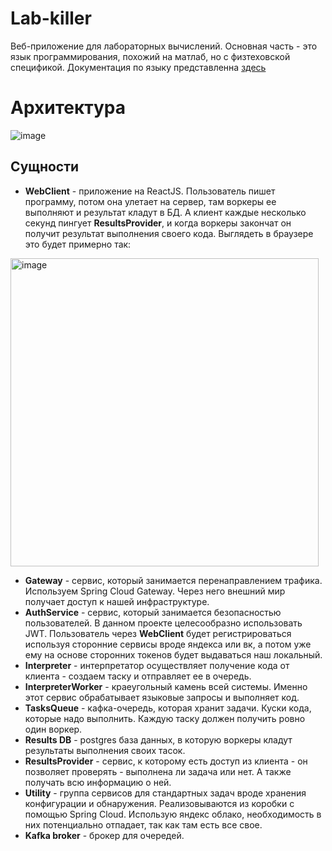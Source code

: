 # Lab-killer

Веб-приложение для лабораторных вычислений.
Основная часть - это язык программирования, похожий на матлаб, но с физтеховской спецификой.
Документация по языку представленна [здесь](https://github.com/timattt/TypeThree/blob/master/manual.pdf)

# Архитектура

![image](https://github.com/timattt/TypeThree/assets/25401699/e0ee4363-ed55-4f46-b2ba-ab34cd8db1dd)

## Сущности

* **WebClient** - приложение на ReactJS. Пользователь пишет программу, потом она улетает на сервер, там воркеры ее выполняют и результат кладут в БД. А клиент каждые несколько секунд пингует **ResultsProvider**, и когда воркеры закончат он получит результат выполнения своего кода. Выглядеть в браузере это будет примерно так:
<img width="493" alt="image" src="https://github.com/timattt/TypeThree/assets/25401699/7d43d245-ab3e-4978-80a1-c1c6155e22d4">

* **Gateway** - сервис, который занимается перенаправлением трафика. Используем Spring Cloud Gateway. Через него внешний мир получает доступ к нашей инфраструктуре.
* **AuthService** - сервис, который занимается безопасностью пользователей. В данном проекте целесообразно использовать JWT. Пользователь через **WebClient** будет регистрироваться используя сторонние сервисы вроде яндекса или вк, а потом уже ему на основе сторонних токенов будет выдаваться наш локальный.
* **Interpreter** - интерпретатор осуществляет получение кода от клиента - создаем таску и отправляет ее в очередь.
* **InterpreterWorker** - краеугольный камень всей системы. Именно этот сервис обрабатывает языковые запросы и выполняет код.
* **TasksQueue** - кафка-очередь, которая хранит задачи. Куски кода, которые надо выполнить. Каждую таску должен получить ровно один воркер.
* **Results DB** - postgres база данных, в которую воркеры кладут результаты выполнения своих тасок.
* **ResultsProvider** - сервис, к которому есть доступ из клиента - он позволяет проверять - выполнена ли задача или нет. А также получать всю информацию о ней.
* **Utility** - группа сервисов для стандартных задач вроде хранения конфигурации и обнаружения. Реализовываются из коробки с помощью Spring Cloud. Использую яндекс облако, необходимость в них потенциально отпадает, так как там есть все свое.
* **Kafka broker** - брокер для очередей.
